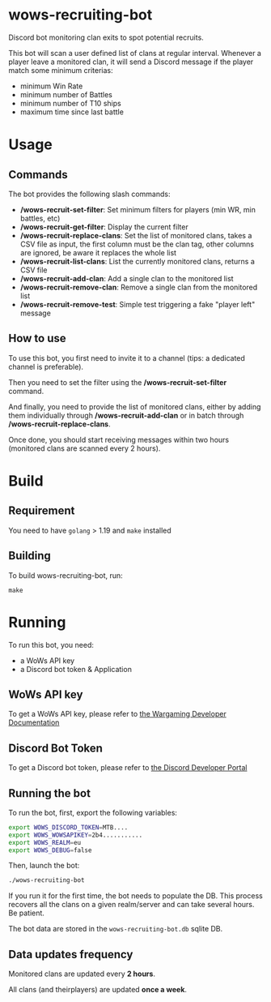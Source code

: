 # wows-recruiting-bot

Discord bot monitoring clan exits to spot potential recruits.

This bot will scan a user defined list of clans at regular interval. 
Whenever a player leave a monitored clan, it will send a Discord message if the player match some minimum criterias:
* minimum Win Rate
* minimum number of Battles
* minimum number of T10 ships
* maximum time since last battle

# Usage

## Commands

The bot provides the following slash commands:
* **/wows-recruit-set-filter**: Set minimum filters for players (min WR, min battles, etc)
* **/wows-recruit-get-filter**: Display the current filter
* **/wows-recruit-replace-clans**: Set the list of monitored clans, takes a CSV file as input, the first column must be the clan tag, other columns are ignored, be aware it replaces the whole list
* **/wows-recruit-list-clans**: List the currently monitored clans, returns a CSV file
* **/wows-recruit-add-clan**: Add a single clan to the monitored list
* **/wows-recruit-remove-clan**: Remove a single clan from the monitored list
* **/wows-recruit-remove-test**: Simple test triggering a fake "player left" message 

## How to use

To use this bot, you first need to invite it to a channel (tips: a dedicated channel is preferable).

Then you need to set the filter using the **/wows-recruit-set-filter** command.

And finally, you need to provide the list of monitored clans, either by adding them individually through **/wows-recruit-add-clan** or in batch through **/wows-recruit-replace-clans**.

Once done, you should start receiving messages within two hours (monitored clans are scanned every 2 hours). 

# Build

## Requirement

You need to have `golang` > 1.19 and `make` installed

## Building

To build wows-recruiting-bot, run:

```shell
make
```

# Running

To run this bot, you need:
* a WoWs API key
* a Discord bot token & Application

## WoWs API key

To get a WoWs API key, please refer to [the Wargaming Developer Documentation](https://developers.wargaming.net/documentation/guide/getting-started/)

## Discord Bot Token

To get a Discord bot token, please refer to [the Discord Developer Portal](https://discord.com/developers/docs/getting-started)

## Running the bot

To run the bot, first, export the following variables:

```bash
export WOWS_DISCORD_TOKEN=MTB....
export WOWS_WOWSAPIKEY=2b4...........
export WOWS_REALM=eu
export WOWS_DEBUG=false
```
Then, launch the bot:

```bash
./wows-recruiting-bot
```

If you run it for the first time, the bot needs to populate the DB.
This process recovers all the clans on a given realm/server and can take several hours.
Be patient.

The bot data are stored in the `wows-recruiting-bot.db` sqlite DB.

## Data updates frequency

Monitored clans are updated every **2 hours**.

All clans (and theirplayers) are updated **once a week**.

